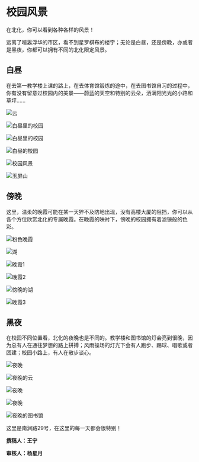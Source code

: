 # 校园风景

在北化，你可以看到各种各样的风景！

远离了喧嚣浮华的市区，看不到星罗棋布的楼宇；无论是白昼，还是傍晚，亦或者是黑夜，你都可以拥有不同的北化限定风景。

## 白昼

在去第一教学楼上课的路上，在去体育馆锻炼的途中，在去图书馆自习的过程中，你有没有留意过校园内的美景——蔚蓝的天空和特别的云朵，洒满阳光光的小路和草坪……

![云](./img/云2.jpg)

![白昼里的校园](./img/路3.jpg)

![白昼里的校园](./img/小路1.jpg)

![白昼的校园](./img/校园风景.jpg)

![校园风景](./img/花.jpg)

![玉屏山](./img/玉屏山.jpg)

## 傍晚

这里，温柔的晚霞可能在某一天猝不及防地出现，没有高楼大厦的阻挡，你可以从各个方位欣赏北化的专属晚霞。在晚霞的映衬下，傍晚的校园拥有着滤镜般的色彩。

![粉色晚霞](./img/粉色晚霞.jpg)

![湖](./img/湖.jpg)

![晚霞1](./img/晚霞2.jpg)

![晚霞2](./img/晚霞3.jpg)

![傍晚的湖](./img/傍晚的湖.jpg)

![晚霞3](./img/晚霞5.jpg)

## 黑夜

在校园不同位置看，北化的夜晚也是不同的。教学楼和图书馆的灯会亮到很晚，因为总有人在通往梦想的路上拼搏；风雨操场的灯光下会有人跑步、踢球、唱歌或者团建；校园小路上，有人在散步谈心。

![夜晚](./img/夜晚.jpg)

![夜晚的云](./img/云.jpg)

![夜晚](./img/夜晚2.jpg)

![夜晚](./img/夜晚3.jpg)

![夜晚的图书馆](./img/夜晚图书馆.jpg)

这里是南涧路29号，在这里的每一天都会很特别！

**撰稿人：王宁**

**审核人：杨星月**

